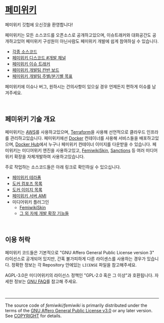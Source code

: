 [페미위키]
========
페미위키 깃헙에 오신것을 환영합니다!

페미위키는 모든 소스코드를 오픈소스로 공개하고있으며, 이슈트래커와 대화공간도
공개하고있어 페미위키 구성원이 아닌사람도 페미위키 개발에 쉽게 참여하실 수
있습니다.

- [각종 소스코드](https://github.com/femiwiki/)
- [페미위키 디스코드 #개발 채널](https://discord.gg/yrQCFQt)
- [페미위키 이슈 트래커](https://github.com/femiwiki/femiwiki/issues)
- [페미위키 개발팀 칸반 보드](https://github.com/orgs/femiwiki/projects/1)
- [페미위키 개발팀 주별/분기별 목표](https://github.com/femiwiki/femiwiki/milestones)

페미위키에 이슈나 버그, 원하시는 건의사항이 있으실 경우 언제든지 편하게 이슈를
남겨주세요.

&nbsp;

페미위키 기술 개요
--------
페미위키는 [AWS]를 사용하고있으며, [Terraform]을 사용해 선언적으로 클라우드
인프라를 관리하고있습니다. 페미위키에선 [Docker] 컨테이너를 사용해 서비스들을
배포하고있으며, [Docker Hub]에서 누구나 페미위키 컨테이너 이미지를 다운받을 수
있습니다. 페미위키는 미디어위키 엔진을 사용하고있고, [FemiwikiSkin],
[Sanctions] 등 여러 미디어위키 확장을 자체개발하여 사용하고있습니다.

[페미위키]: https://femiwiki.com
[AWS]: https://aws.amazon.com
[Terraform]: https://terraform.io
[Docker]: https://docker.com/
[Docker Hub]: https://hub.docker.com/u/femiwiki/
[FemiwikiSkin]: https://github.com/femiwiki/FemiwikiSkin
[Sanctions]: https://github.com/femiwiki/Sanctions

주로 작업하는 소스코드들은 아래 링크로 확인하실 수 있으십니다.

- [페미위키 테라폼](https://github.com/femiwiki/infra)
- [도커 컴포즈 목록](https://github.com/femiwiki?q=docker-compose+server)
- [도커 이미지 목록](https://github.com/femiwiki?q=docker-image)
- [페미위키 서버 AMI](https://github.com/femiwiki/ami)
- 미디어위키 플러그인
  - [FemiwikiSkin]
  - [그 외 자체 개발 확장 기능들](https://github.com/femiwiki?q=mediawiki-extension)

&nbsp;

이용 허락
--------
페미위키 코드들은 기본적으로 "GNU Affero General Public License version 3"
라이선스로 공개되어 있지만, 간혹 불가피하게 다른 라이센스를 사용하는 경우가
있습니다. 정확한 정보는 각 Repository 안에있는 `LICENSE` 파일을 참고해주세요.

AGPL-3.0은 미디어위키의 라이선스 정책인 "GPL-2.0 혹은 그 이상"과 호환됩니다.
자세한 정보는 [GNU FAQ]를 참고해 주세요.

[GNU FAQ]: https://www.gnu.org/licenses/gpl-faq.en.html#v2v3Compatibility

&nbsp;

--------

The source code of *femiwiki/femiwiki* is primarily distributed under the terms
of the [GNU Affero General Public License v3.0] or any later version. See
[COPYRIGHT] for details.

[GNU Affero General Public License v3.0]: LICENSE
[COPYRIGHT]: COPYRIGHT
